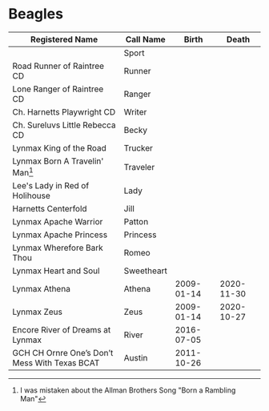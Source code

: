# Beagles 

| Registered Name | Call Name | Birth | Death |
|-----------------|-----------|-------|-------|
|| Sport ||
| Road Runner of Raintree CD | Runner ||
| Lone Ranger of Raintree CD | Ranger ||
| Ch. Harnetts Playwright CD | Writer ||
| Ch. Sureluvs Little Rebecca CD | Becky ||
| Lynmax King of the Road | Trucker ||
| Lynmax Born A Travelin' Man[^1] | Traveler ||
| Lee's Lady in Red of Holihouse | Lady ||
| Harnetts Centerfold | Jill ||
| Lynmax Apache Warrior | Patton ||
| Lynmax Apache Princess | Princess ||
| Lynmax Wherefore Bark Thou | Romeo ||
| Lynmax Heart and Soul | Sweetheart | |
| Lynmax Athena | Athena | 2009-01-14 | 2020-11-30 |
| Lynmax Zeus | Zeus | 2009-01-14 | 2020-10-27 |
| Encore River of Dreams at Lynmax | River | 2016-07-05 ||
| GCH CH Ornre One’s Don’t Mess With Texas BCAT | Austin | 2011-10-26 ||

[^1]: I was mistaken about the Allman Brothers Song "Born a Rambling Man"
